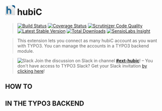 # ![hubiC](ext_icon.png) hubiC

> [![Build Status](https://travis-ci.org/filoucrackeur/hubic.svg?branch=master)](https://travis-ci.org/filoucrackeur/hubic) 
> [![Coverage Status](https://coveralls.io/repos/github/romm/formz/badge.svg?branch=master)](https://coveralls.io/github/romm/formz?branch=master) 
> [![Scrutinizer Code Quality](https://scrutinizer-ci.com/g/romm/formz/badges/quality-score.png?b=master)](https://scrutinizer-ci.com/g/romm/formz/?branch=master) 
> [![Latest Stable Version](https://poser.pugx.org/romm/formz/v/stable)](https://packagist.org/packages/filoucrackeur/hubic) 
> [![Total Downloads](https://poser.pugx.org/filoucrackeur/hubic/downloads)](https://packagist.org/packages/filoucrackeur/hubic) 
> [![SensioLabs Insight](https://img.shields.io/sensiolabs/i/9ec58fe3-3e6c-4524-82bd-b6e2a14824a2.svg)](https://insight.sensiolabs.com/projects/9ec58fe3-3e6c-4524-82bd-b6e2a14824a2)

> This extension lets you connect as many hubiC account as you want with TYPO3. You can manage the accounts in a TYPO3 backend module.

> ![Slack](http://betanews.com/wp-content/uploads/2015/03/slack_logo-50x50.jpg) Join the discussion on Slack in channel [**#ext-hubic**](https://typo3.slack.com/messages/ext-hubic)! – You don't have access to TYPO3 Slack? Get your Slack invitation [by clicking here](https://forger.typo3.org/slack)!


## HOW TO

## IN THE TYPO3 BACKEND

